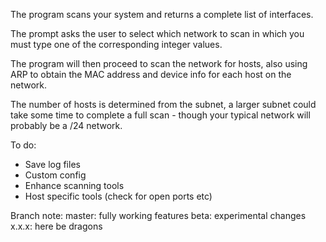﻿The program scans your system and returns a complete list of interfaces.

The prompt asks the user to select which network to scan in which you must type one of the corresponding integer values.

The program will then proceed to scan the network for hosts, also using ARP to obtain the MAC address and device info for each host on the network.

The number of hosts is determined from the subnet, a larger subnet could take some time to complete a full scan - though your typical network will probably be a /24 network.

To do:
- Save log files
- Custom config
- Enhance scanning tools 
- Host specific tools (check for open ports etc)

Branch note:
master: fully working features
beta: experimental changes
x.x.x: here be dragons
